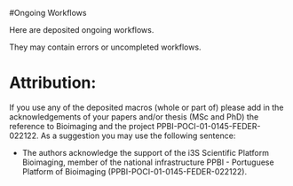 #Ongoing Workflows

Here are deposited ongoing workflows. 

They may contain errors or uncompleted workflows.

# Attribution:
If you use any of the deposited macros (whole or part of) please add in the acknowledgements of your papers and/or thesis (MSc and PhD) the reference to Bioimaging and the project PPBI-POCI-01-0145-FEDER-022122.
As a suggestion you may use the following sentence:
 * The authors acknowledge the support of the i3S Scientific Platform Bioimaging, member of the national infrastructure PPBI - Portuguese Platform of Bioimaging (PPBI-POCI-01-0145-FEDER-022122).
